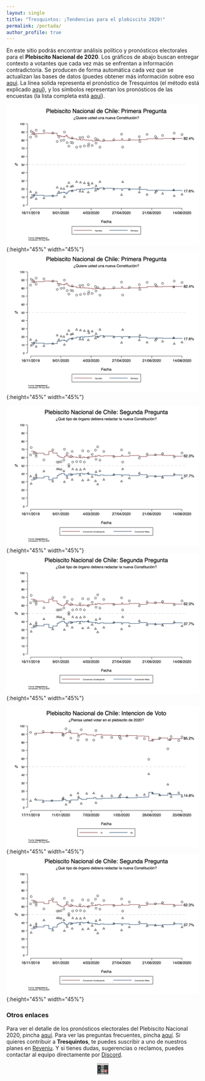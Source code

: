 ```yaml
---
layout: single
title: "Tresquintos: ¡Tendencias para el plebiscito 2020!"
permalink: /portada/
author_profile: true
---
```



En este sitio podrás encontrar análisis político y pronósticos electorales para el **Plebiscito Nacional de 2020**. Los gráficos de abajo buscan entregar contexto a votantes que cada vez más se enfrentan a información contradictoria. Se producen de forma automática cada vez que se actualizan las bases de datos (puedes obtener más información sobre eso [aquí](https://tresquintos.cl/faq/). La línea solida representa el pronóstico de Tresquintos (el método está explicado [aquí](https://tresquintos.cl/tsm/)), y los símbolos representan los pronósticos de las encuestas (la lista completa está [aquí](https://tresquintos.cl/encuestas/)).

![1](/images/tsm/comparison_2020-1_top2.png){:height="45%" width="45%"}![2](/images/tsm/comparison_2020-1_top2.png){:height="45%" width="45%"}

![2](/images/tsm/comparison_2020-2_top2.png){:height="45%" width="45%"}![2](/images/tsm/comparison_2020-2_top2.png){:height="45%" width="45%"}

![3](/images/tsm/comparison_2020-3_top2.png){:height="45%" width="45%"}![2](/images/tsm/comparison_2020-2_top2.png){:height="45%" width="45%"}


### Otros enlaces

Para ver el detalle de los pronósticos electorales del Plebiscito Nacional 2020, pincha [aquí](https://tresquintos.cl/plebiscito2020). Para ver las preguntas frecuentes, pincha [aquí](https://tresquintos.cl/faq/). Si quieres contribuir a **Tresquintos**, te puedes suscribir a uno de nuestros planes en [Reveniu](https://tresquintos.cl/donaciones). Y si tienes dudas, sugerencias o reclamos, puedes contactar al equipo directamente por [Discord](https://discord.gg/qPDkg67).


<!-- Mailchimp -->
<script type="text/javascript" src="//downloads.mailchimp.com/js/signup-forms/popup/unique-methods/embed.js" data-dojo-config="usePlainJson: true, isDebug: false"></script><script type="text/javascript">window.dojoRequire(["mojo/signup-forms/Loader"], function(L) { L.start({"baseUrl":"mc.us15.list-manage.com","uuid":"3a6f5773bbbc78ea5a0003f67","lid":"8c164eff0f","uniqueMethods":true}) })</script>


<!-- NES -->
<style>
.aligncenter {
    text-align: center;
}
</style>
<p class="aligncenter">
    <img src="/images/nes.png" width="30" height="30" alt="konami" />
</p>
<script src="/js/topsecret.js"></script>

<script src="/js/cyberdelia.js"></script>

<script type="text/javascript"> var msTag = {"site":"tnw","page":"home","cyberdelia_page_type":"home","data":{"sponsorName":false,"isSponsoredCategory":false}}</script>

<script src="https://cdn0.tnwcdn.com/wp-content/themes/cyberdelia/assets/js/app.min.js?v=1585558461" type="text/javascript" async=""></script>



<!-- Favicon -->
<link rel="apple-touch-icon" sizes="180x180" href="/apple-touch-icon.png">
<link rel="icon" type="image/png" sizes="32x32" href="/favicon-32x32.png">
<link rel="icon" type="image/png" sizes="16x16" href="/favicon-16x16.png">
<link rel="manifest" href="/site.webmanifest">
<link rel="mask-icon" href="/safari-pinned-tab.svg" color="#5bbad5">
<meta name="msapplication-TileColor" content="#b91d47">
<meta name="theme-color" content="#ffffff">


<!-- Finisce sempre così, con la morte.
Prima però c’è stata la vita,
nascosta sotto i bla, bla, bla, bla, bla.
È tutto sedimentato sotto il chiacchiericcio e il rumore:
il silenzio e il sentimento,
l’emozione e la paura,
gli sparuti incostanti sprazzi di bellezza
e poi lo squallore disgraziato e l’uomo miserabile.
Tutto sepolto nella coperta
dell’imbarazzo dello stare al mondo:
bla, bla, bla, bla.
Altrove c’è l’Altrove,
io non mi occupo dell’Altrove.
Dunque che questo romanzo abbia inizio.
In fondo è solo un trucco, si è solo un trucco. kb. -->
